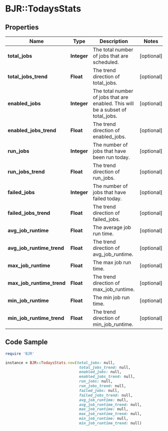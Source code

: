 # BJR::TodaysStats

## Properties

Name | Type | Description | Notes
------------ | ------------- | ------------- | -------------
**total_jobs** | **Integer** | The total number of jobs that are scheduled. | [optional] 
**total_jobs_trend** | **Float** | The trend direction of total_jobs. | [optional] 
**enabled_jobs** | **Integer** | The total number of jobs that are enabled. This will be a subset of total_jobs. | [optional] 
**enabled_jobs_trend** | **Float** | The trend direction of enabled_jobs. | [optional] 
**run_jobs** | **Integer** | The number of jobs that have been run today. | [optional] 
**run_jobs_trend** | **Float** | The trend direction of run_jobs. | [optional] 
**failed_jobs** | **Integer** | The number of jobs that have failed today. | [optional] 
**failed_jobs_trend** | **Float** | The trend direction of failed_jobs. | [optional] 
**avg_job_runtime** | **Float** | The average job run time. | [optional] 
**avg_job_runtime_trend** | **Float** | The trend direction of avg_job_runtime. | [optional] 
**max_job_runtime** | **Float** | The max job run time. | [optional] 
**max_job_runtime_trend** | **Float** | The trend direction of max_job_runtime. | [optional] 
**min_job_runtime** | **Float** | The min job run time. | [optional] 
**min_job_runtime_trend** | **Float** | The trend direction of min_job_runtime. | [optional] 

## Code Sample

```ruby
require 'BJR'

instance = BJR::TodaysStats.new(total_jobs: null,
                                 total_jobs_trend: null,
                                 enabled_jobs: null,
                                 enabled_jobs_trend: null,
                                 run_jobs: null,
                                 run_jobs_trend: null,
                                 failed_jobs: null,
                                 failed_jobs_trend: null,
                                 avg_job_runtime: null,
                                 avg_job_runtime_trend: null,
                                 max_job_runtime: null,
                                 max_job_runtime_trend: null,
                                 min_job_runtime: null,
                                 min_job_runtime_trend: null)
```


